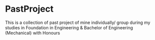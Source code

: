 # PastProject
This is a collection of past project of mine individually/ group during my studies in Foundation in Engineering &amp; Bachelor of Engineering (Mechanical) with Honours
